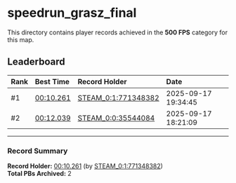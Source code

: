 # speedrun_grasz_final

This directory contains player records achieved in the **500 FPS** category for this map.

## Leaderboard

| Rank | Best Time | Record Holder | Date                |
| :--- | :-------- | :------------ | :------------------ |
| #1   | [00:10.261](./00010261_STEAM_0_1_771348382_20250917-193445.zip) | [STEAM_0:1:771348382](https://speedrun16.com/profile/STEAM_0:1:771348382)   | 2025-09-17 19:34:45 |
| #2   | [00:12.039](./00012039_STEAM_0_0_35544084_20250917-182109.zip) | [STEAM_0:0:35544084](https://speedrun16.com/profile/STEAM_0:0:35544084)   | 2025-09-17 18:21:09 |

---

### Record Summary
**Record Holder:** [00:10.261](./00010261_STEAM_0_1_771348382_20250917-193445.zip) (by [STEAM_0:1:771348382](https://speedrun16.com/profile/STEAM_0:1:771348382))  
**Total PBs Archived:** 2